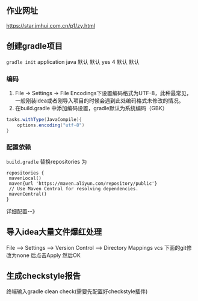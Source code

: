 ## 作业网址
[](https://star.jmhui.com.cn/p1/zy.html)
https://star.jmhui.com.cn/p1/zy.html

## 创建gradle项目
`gradle init` 
application  java 默认 默认 yes 4 默认 默认

### 编码
1. File -> Settings -> File Encodings下设置编码格式为UTF-8，此种最常见，一般刚装idea或者刚导入项目的时候会遇到此处编码格式未修改的情况。
2. 在build.gradle 中添加编码设置，gradle默认为系统编码（GBK）
```java
tasks.withType(JavaCompile){
    options.encoding("utf-8")
}
```

### 配置依赖
`build.gradle`
替换repositories 为
```
repositories {
 mavenLocal()
 maven{url 'https://maven.aliyun.com/repository/public'}
 // Use Maven Central for resolving dependencies.
 mavenCentral()
}
```

详细配置--》
[](https://star.jmhui.com.cn/p1/585.html)


## 导入idea大量文件爆红处理
File --> Settings --> Version Control  --> Directory Mappings
vcs 下面的git修改为none 后点击Apply 然后OK



## 生成checkstyle报告
终端输入gradle clean check(需要先配置好checkstyle插件)